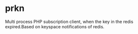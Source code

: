# prkn
Multi process PHP subscription client, when the key in the redis expired.Based on keyspace notifications of redis.
